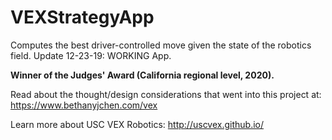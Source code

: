 # VEXStrategyApp
Computes the best driver-controlled move given the state of the robotics field.
Update 12-23-19: WORKING App. 

**Winner of the Judges' Award (California regional level, 2020).**

Read about the thought/design considerations that went into this project at: https://www.bethanyjchen.com/vex

Learn more about USC VEX Robotics: http://uscvex.github.io/
